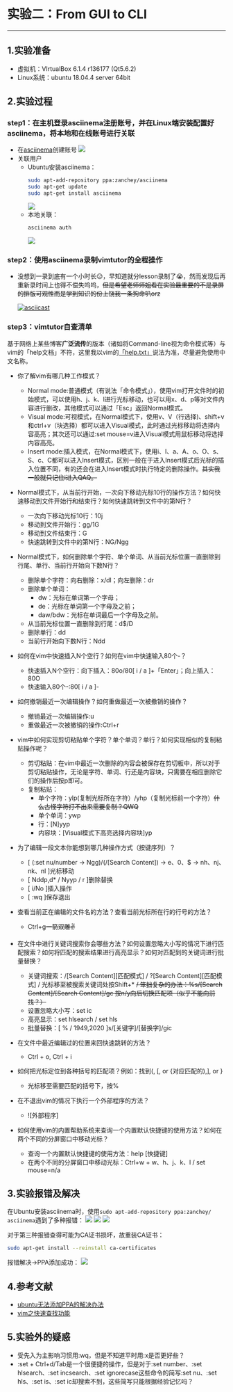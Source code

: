 # 实验二：From GUI to CLI

---

## 1.实验准备

- 虚拟机：VIrtualBox 6.1.4 r136177 (Qt5.6.2)
- Linux系统：ubuntu 18.04.4 server 64bit
  
## 2.实验过程

### step1：在主机登录asciinema注册账号，并在Linux端安装配置好asciinema，将本地和在线账号进行关联

- 在[asciinema](https://asciinema.org/)创建账号
  ![](img/创建账号.png)
- 关联用户
  - Ubuntu安装asciinema：
    ```bash
    sudo apt-add-repository ppa:zanchey/asciinema
    sudo apt-get update
    sudo apt-get install asciinema
    ```
    ![](img/安装成功.png)
  - 本地关联：
    ``` bash
    asciinema auth
    ```
    ![](img/关联用户.png)
  
### step2：使用asciinema录制vimtutor的全程操作

- 没想到一录到底有一个小时长:disappointed_relieved:，早知道就分lesson录制了:sob:，然而发现后再重新录时间上也得不偿失呜呜，~~但是希望老师师姐看在实验最重要的不是录屏的排版可观性而是学到知识的份上饶我一条狗命叭orz~~
  
  [![asciicast](https://asciinema.org/a/qnCIuInCNpdHqiDPvP1jMk4Of.svg)](https://asciinema.org/a/qnCIuInCNpdHqiDPvP1jMk4Of)

### step3：vimtutor自查清单

基于网络上某些博客**广泛流传**的版本（诸如将Command-line视为命令模式等）与vim的「help文档」不符，这里我以vim的[「help.txt」](https://github.com/vim/vim/blob/master/runtime/doc/help.txt)说法为准，尽量避免使用中文名称。

- 你了解vim有哪几种工作模式？
  - Normal mode:普通模式（有说法「命令模式」），使用vim打开文件时的初始模式，可以使用h、j、k、l进行光标移动，也可以用x、d、p等对文件内容进行删改，其他模式可以通过「Esc」返回Normal模式。
  - Visual mode:可视模式，在Normal模式下，使用v、V（行选择)、shift+v和ctrl+v（块选择）都可以进入Visual模式，此时通过光标移动将选择内容高亮；其次还可以通过:set mouse=v进入Visual模式用鼠标移动将选择内容高亮。
  - Insert mode:插入模式，在Normal模式下，使用i、I、a、A、o、O、s、S、c、C都可以进入Insert模式，区别一般在于进入Insert模式后光标的插入位置不同，有的还会在进入Insert模式时执行特定的删除操作。~~其实我一般就只记住i进入QAQ。~~

- Normal模式下，从当前行开始，一次向下移动光标10行的操作方法？如何快速移动到文件开始行和结束行？如何快速跳转到文件中的第N行？
  - 一次向下移动光标10行：10j
  - 移动到文件开始行：gg/1G
  - 移动到文件结束行：G
  - 快速跳转到文件中的第N行：NG/Ngg
- Normal模式下，如何删除单个字符、单个单词、从当前光标位置一直删除到行尾、单行、当前行开始向下数N行？
  - 删除单个字符：向右删除：x/dl；向左删除：dr
  - 删除单个单词：
    - dw：光标在单词第一个字母；
    - de：光标在单词第一个字母及之前；
    - daw/bdw：光标在单词最后一个字母及之前。
  - 从当前光标位置一直删除到行尾：d$/D
  - 删除单行：dd
  - 当前行开始向下数N行：Ndd
- 如何在vim中快速插入N个空行？如何在vim中快速输入80个-？
  - 快速插入N个空行：向下插入：80o/80[ i / a ]+「Enter」；向上插入：80O
  - 快速输入80个-:80[ i / a ]-
- 如何撤销最近一次编辑操作？如何重做最近一次被撤销的操作？
  - 撤销最近一次编辑操作:u
  - 重做最近一次被撤销的操作:Ctrl+r
- vim中如何实现剪切粘贴单个字符？单个单词？单行？如何实现相似的复制粘贴操作呢？
  - 剪切粘贴：在vim中最近一次删除的内容会被保存在剪切板中，所以对于剪切粘贴操作，无论是字符、单词、行还是内容块，只需要在相应删除它们的操作后按p即可。
  - 复制粘贴：
    - 单个字符：ylp(复制光标所在字符）/yhp（复制光标前一个字符）~~什么古怪字符打不出来需要复制？QWQ~~
    - 单个单词：ywp
    - 行：[N]yyp
    - 内容块：[Visual模式下高亮选择内容块]yp
- 为了编辑一段文本你能想到哪几种操作方式（按键序列）？
  - [ (:set nu/number → Ngg)/(/[Search Content]) → e、0、$ → nh、nj、nk、nl ]光标移动
  - [ Nddp,d* / Nyyp / r ]删除替换
  - [ i/No ]插入操作
  - [ :wq ]保存退出
- 查看当前正在编辑的文件名的方法？查看当前光标所在行的行号的方法？
  - Ctrl+g~~一箭双雕✌~~
- 在文件中进行关键词搜索你会哪些方法？如何设置忽略大小写的情况下进行匹配搜索？如何将匹配的搜索结果进行高亮显示？如何对匹配到的关键词进行批量替换？
  - 关键词搜索：/[Search Content][匹配模式] / ?[Search Content][匹配模式] / 光标移至被搜索关键词处按Shift+* ~~/ 笨拙复杂的办法：%s/[Search Content]/[Search Content]/gc 按n/y向后切换匹配项（似乎不能向前找？）~~
  - 设置忽略大小写：set ic
  - 高亮显示：set hlsearch / set hls
  - 批量替换：[ % / 1949,2020 ]s/[关键字]/[替换字]/gic
- 在文件中最近编辑过的位置来回快速跳转的方法？
  - Ctrl + o, Ctrl + i 
- 如何把光标定位到各种括号的匹配项？例如：找到(, [, or {对应匹配的),], or }
  - 光标移至需要匹配的括号下，按% 
- 在不退出vim的情况下执行一个外部程序的方法？
  - ![外部程序] 
- 如何使用vim的内置帮助系统来查询一个内置默认快捷键的使用方法？如何在两个不同的分屏窗口中移动光标？
  - 查询一个内置默认快捷键的使用方法：help [快捷键]
  - 在两个不同的分屏窗口中移动光标：Ctrl+w + w、h、j、k、l / set mouse=n/a
  
## 3.实验报错及解决

在Ubuntu安装asciinema时，使用`sudo apt-add-repository ppa:zanchey/ asciinema`遇到了多种报错：
  ![](img/安装error1.png)
  ![](img/安装error2.png)
  ![](img/安装error3.png)
  
对于第三种报错查得可能为CA证书损坏，故重装CA证书：
```bash
sudo apt-get install --reinstall ca-certificates
```
报错解决→PPA添加成功：
  ![](img/ppa&#32;add&#32;succeed.png)

## 4.参考文献

- [ubuntu无法添加PPA的解决办法](https://blog.csdn.net/leviopku/article/details/101060133)
- [vim之快速查找功能](https://blog.csdn.net/ballack_linux/article/details/53187283?depth_1-utm_source=distribute.pc_relevant.none-task&utm_source=distribute.pc_relevant.none-task)

## 5.实验外的疑惑

- 受先入为主影响习惯用:wq，但是不知道平时用:x是否更好些？
- :set + Ctrl+d/Tab是一个很便捷的操作，但是对于:set number、:set hlsearch、:set incsearch、:set ignorecase这些命令的简写:set nu、:set hls、:set is、:set ic却搜索不到，这些简写只能根据经验记忆吗？